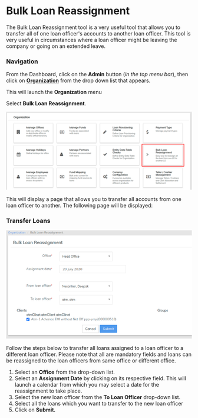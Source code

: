 # Bulk Loan Reassignment

The Bulk Loan Reassignment tool is a very useful tool that allows you to transfer all of one loan officer's accounts to another loan officer. This tool is very useful in circumstances where a loan officer might be leaving the company or going on an extended leave.

### **Navigation**

From the Dashboard, click on the **Admin** button (_in the top menu bar_), then click on [**Organization**](./) from the drop down list that appears.

This will launch the **Organization** menu&#x20;

Select **Bulk Loan Reassignment**.

![](../../../.gitbook/assets/bulkreassig.png)

This will display a page that allows you to transfer all accounts from one loan officer to another. The following page will be displayed:

### **Transfer Loans**

![](../../../.gitbook/assets/bulkassign.png)

Follow the steps below to transfer all loans assigned to a loan officer to a different loan officer. Please note that all are mandatory fields and loans can be reassigned to the loan officers from same office or different office.&#x20;

1. Select an **Office** from the drop-down list.
2. Select an **Assignment Date** by clicking on its respective field. This will launch a calendar from which you may select a date for the reassignment to take place.
3. Select the new loan officer from the **To Loan Officer** drop-down list.
4. Select all the loans which you want to transfer to the new loan officer
5. Click on **Submit**_**.**_
